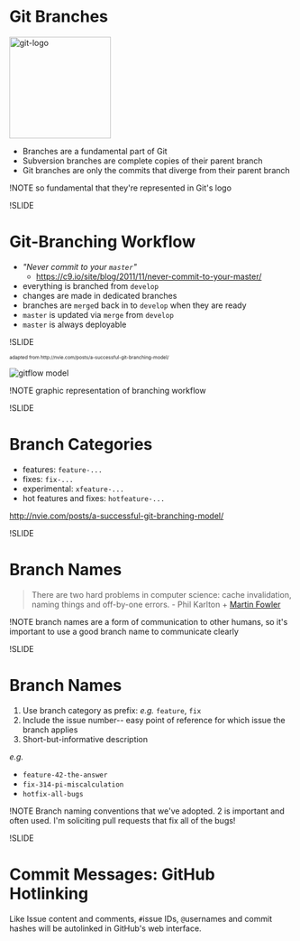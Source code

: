 
# Git Branches

<img src='img/git-logo.png' alt='git-logo' height=180 width=180 />

- Branches are a fundamental part of Git
- Subversion branches are complete copies of their parent branch
- Git branches are only the commits that diverge from their parent branch

!NOTE
so fundamental that they're represented in Git's logo

!SLIDE

# Git-Branching Workflow

- *"Never commit to your `master`"*
  - https://c9.io/site/blog/2011/11/never-commit-to-your-master/
- everything is branched from `develop`
- changes are made in dedicated branches
- branches are `merge`d back in to `develop` when they are ready
- `master` is updated via `merge` from `develop`
- `master` is always deployable

!SLIDE

<span style="font-size:0.6em;">
  adapted from http://nvie.com/posts/a-successful-git-branching-model/
</span>

![gitflow model](img/gitflow-model.jpg)

!NOTE
graphic representation of branching workflow

!SLIDE

# Branch Categories

- features: `feature-...`
- fixes: `fix-...`
- experimental: `xfeature-...`
- hot features and fixes: `hotfeature-...`

http://nvie.com/posts/a-successful-git-branching-model/

!SLIDE

# Branch Names

> There are two hard problems in computer science: cache invalidation, naming things and off-by-one errors. \- Phil Karlton + [Martin Fowler](http://martinfowler.com/bliki/TwoHardThings.html)

!NOTE
branch names are a form of communication to other humans, so it's important to use a good branch name to communicate clearly

!SLIDE

# Branch Names

1. Use branch category as prefix: *e.g.* `feature`, `fix`
1. Include the issue number-- easy point of reference for which issue the branch applies
1. Short-but-informative description

*e.g.*

- `feature-42-the-answer`
- `fix-314-pi-miscalculation`
- `hotfix-all-bugs`

!NOTE
Branch naming conventions that we've adopted.
2 is important and often used.
I'm soliciting pull requests that fix all of the bugs!

!SLIDE

# Commit Messages: GitHub Hotlinking

Like Issue content and comments, `#`issue IDs, `@`usernames and commit hashes will be autolinked in GitHub's web interface.
